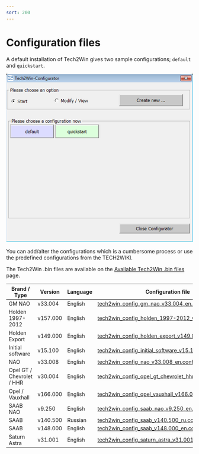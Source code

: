 ```yaml
---
sort: 200
---
```


# Configuration files

A default installation of Tech2Win gives two sample configurations; `default` and `quickstart`.

![Default installation of Tech2Win](tech2win_configs_01.png?raw=true "Default installation of Tech2Win")

You can add/alter the configurations which is a cumbersome process or use the predefined configurations from the TECH2WIKI.

The Tech2Win .bin files are available on the [Available Tech2Win .bin files](/content/tech2_pcmcia/available_tech2win_.bin-files/) page.

| Brand / Type              | Version  | Language | Configuration file                                                                                            |
| ------------------------- | -------- | -------- | ------------------------------------------------------------------------------------------------------------- |
| GM NAO                    | v33.004  | English  | [tech2win_config_gm_nao_v33.004_en.conf](tech2win_config_gm_nao_v33.004_en.zip)                               |
| Holden 1997-2012          | v157.000 | English  | [tech2win_config_holden_1997-2012_v157.000_en.conf](tech2win_config_holden_1997-2012_v157.000_en.zip)         |
| Holden Export             | v149.000 | English  | [tech2win_config_holden_export_v149.000_en.conf](tech2win_config_holden_export_v149.000_en.zip)               |
| Initial software          | v15.100  | English  | [tech2win_config_initial_software_v15.100_en.conf](tech2win_config_initial_software_v15.100_en.zip)           |
| NAO                       | v33.008  | English  | [tech2win_config_nao_v33.008_en.conf](tech2win_config_nao_v33.008_en.zip)                                     |
| Opel GT / Chevrolet / HHR | v30.004  | English  | [tech2win_config_opel_gt_chevrolet_hhr_v30.004_en.conf](tech2win_config_opel_gt_chevrolet_hhr_v30.004_en.zip) |
| Opel / Vauxhall           | v166.000 | English  | [tech2win_config_opel_vauxhall_v166.000_en.conf](tech2win_config_opel_vauxhall_v166.000_en.zip)               |
| SAAB NAO                  | v9.250   | English  | [tech2win_config_saab_nao_v9.250_en.conf](tech2win_config_saab_nao_v9.250_en.zip)                             |
| SAAB                      | v140.500 | Russian  | [tech2win_config_saab_v140.500_ru.conf](tech2win_config_saab_v140.500_ru.zip)                                 |
| SAAB                      | v148.000 | English  | [tech2win_config_saab_v148.000_en.conf](tech2win_config_saab_v148.000_en.zip)                                 |
| Saturn Astra              | v31.001  | English  | [tech2win_config_saturn_astra_v31.001.conf](tech2win_config_saturn_astra_v31.001.zip)                         |
